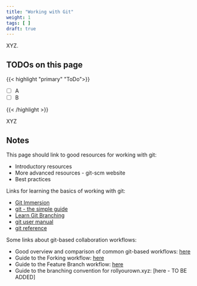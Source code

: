 ```yaml
---
title: "Working with Git"
weight: 1
tags: [ ]
draft: true
---
```


XYZ.

<!--more-->

## TODOs on this page

{{< highlight "primary" "ToDo">}}

- [ ] A
- [ ] B

{{< /highlight >}}

XYZ

## Notes

This page should link to good resources for working with git:

- Introductory resources
- More advanced resources - git-scm website
- Best practices

Links for learning the basics of working with git:

- [Git Immersion](https://gitimmersion.com/index.html)
- [git - the simple guide](https://rogerdudler.github.io/git-guide/)
- [Learn Git Branching](https://learngitbranching.js.org/)
- [git user manual](https://git-scm.com/docs/user-manual)
- [git reference](https://git-scm.com/docs)

Some links about git-based collaboration workflows:

- Good overview and comparison of common git-based workflows: [here](https://www.atlassian.com/git/tutorials/comparing-workflows)
- Guide to the Forking workflow: [here](https://www.atlassian.com/git/tutorials/comparing-workflows/forking-workflow)
- Guide to the Feature Branch workflow: [here](https://www.atlassian.com/git/tutorials/comparing-workflows/feature-branch-workflow)
- Guide to the branching convention for rollyourown.xyz: [here - TO BE ADDED]

